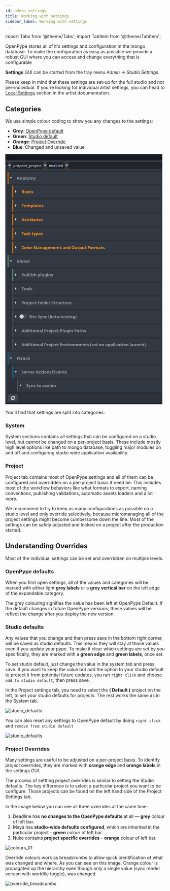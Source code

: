 ```yaml
---
id: admin_settings
title: Working with settings
sidebar_label: Working with settings
---
```


import Tabs from '@theme/Tabs';
import TabItem from '@theme/TabItem';

OpenPype stores all of it's settings and configuration in the mongo database. To make the configuration as easy as possible we provide a robust GUI where you can access and change everything that is configurable

**Settings** GUI can be started from the tray menu *Admin -> Studio Settings*.

Please keep in mind that these settings are set-up for the full studio and not per-individual. If you're looking for individual artist settings, you can head to
[Local Settings](admin_settings_local.md) section in the artist documentation.

## Categories

We use simple colour coding to show you any changes to the settings:
- **Grey**: [OpenPype default](#openpype-defaults)
- **Green**: [Studio default](#openpype-defaults)
- **Orange**: [Project Override](#project-overrides)
- **Blue**: Changed and unsaved value

![Colour coding](assets/settings/settings_colour_coding.png)

You'll find that settings are split into categories:

### System

System sections contains all settings that can be configured on a studio level, but cannot
be changed on a per-project basis. These include mostly high level options like path to
mongo database, toggling major modules on and off and configuring studio wide application
availability.

### Project

Project tab contains most of OpenPype settings and all of them can be configured and overridden on a per-project basis if need be. This includes most of the workflow behaviors
like what formats to export, naming conventions, publishing validations, automatic assets loaders and a lot more.

We recommend to try to keep as many configurations as possible on a studio level and only override selectively, because micromanaging all of the project settings might become cumbersome down the line. Most of the settings can be safely adjusted and locked on a project
after the production started.

## Understanding Overrides

Most of the individual settings can be set and overridden on multiple levels.

### OpenPype defaults
When you first open settings, all of the values and categories will be marked with either
light **grey labels** or a **grey vertical bar** on the left edge of the expandable category.

The grey colouring signifies the value has been left at OpenPype Default. If the default changes in future
OpenPype versions, these values will be reflect the change after you deploy the new version.

### Studio defaults

Any values that you change and then press save in the bottom right corner, will be saved
as studio defaults. This means they will stay at those values even if you update your pype.
To make it clear which settings are set by you specifically, they are marked with a **green
edge** and **green labels**, once set.

To set studio default, just change the value in the system tab and press save. If you want
to keep the value but add the option to your studio default to protect it from potential
future updates, you ran `right click` and choose `add to studio default`, then press save.

In the Project settings tab, you need to select the **( Default )** project on the left, to set your studio defaults for projects. The rest works the same as in the System tab.

![studio_defaults](assets/settings/studio_defaults.gif)

You can also reset any settings to OpenPype default by doing `right click` and `remove from studio default`

![studio_defaults](assets/settings/studio_defaults_remove.gif)

### Project Overrides

Many settings are useful to be adjusted on a per-project basis. To identify project
overrides, they are marked with **orange edge** and **orange labels** in the settings GUI.

The process of settting project overrides is similar to setting the Studio defaults. The key difference is to select a particular project you want to be configure. Those projects can be found on the left hand side of the Project Settings tab.

In the image below you can see all three overrides at the same time.
1. Deadline has **no changes to the OpenPype defaults** at all — **grey** colour of left bar.
2. Maya has **studio-wide defaults configured**, which are inherited in the particular project - **green** colour of left bar.
3. Nuke contains **project specific overrides** - **orange** colour of left bar.

![colours_01](assets/settings/colours_02.png)

Override colours work as breadcrumbs to allow quick identification of what was changed and where. As you can see on this image, Orange colour is propagated up the hierarchy even though only a single value (sync render version with workfile toggle), was changed.

![override_breadcumbs](assets/settings/override_breadcrumbs.png)

